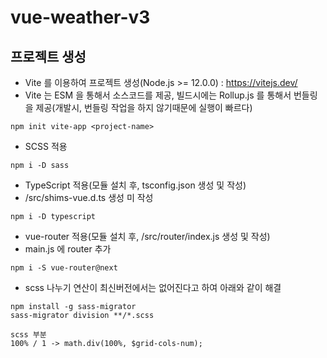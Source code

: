 # vue-weather-v3

## 프로젝트 생성
- Vite 를 이용하여 프로젝트 생성(Node.js >= 12.0.0) : https://vitejs.dev/
- Vite 는 ESM 을 통해서 소스코드를 제공, 빌드시에는 Rollup.js 를 통해서 번들링을 제공(개발시, 번들링 작업을 하지 않기때문에 실행이 빠르다)

```
npm init vite-app <project-name>
```

- SCSS 적용
```
npm i -D sass
```

- TypeScript 적용(모듈 설치 후, tsconfig.json 생성 및 작성)
- /src/shims-vue.d.ts 생성 미 작성

```
npm i -D typescript
```

- vue-router 적용(모듈 설치 후, /src/router/index.js 생성 및 작성)
- main.js 에 router 추가
```
npm i -S vue-router@next
```


- scss 나누기 연산이 최신버전에서는 없어진다고 하여 아래와 같이 해결
```
npm install -g sass-migrator
sass-migrator division **/*.scss

scss 부분
100% / 1 -> math.div(100%, $grid-cols-num);
```
